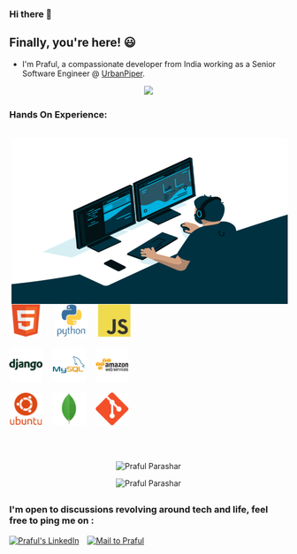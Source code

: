 ### Hi there 👋

<!--
**praful-parashar/praful-parashar** is a ✨ _special_ ✨ repository because its `README.md` (this file) appears on your GitHub profile.

Here are some ideas to get you started:

- 🔭 I’m currently working on ...
- 🌱 I’m currently learning ...
- 👯 I’m looking to collaborate on ...
- 🤔 I’m looking for help with ...
- 💬 Ask me about ...
- 📫 How to reach me: ...
- 😄 Pronouns: ...
- ⚡ Fun fact: ...
-->


## Finally, you're here! :smiley: 
- I'm Praful, a compassionate developer from India working as a Senior Software Engineer @ <a href = 'https://www.urbanpiper.com/' target = '_blank'>UrbanPiper</a>.
 
    
 <p align="center">
  <a href="#"><img src="https://readme-typing-svg.herokuapp.com?color=FF142E&center=true&lines=Software+Engineering;Full+Stack+Web+Developer;1200%2B+Hours+of+Coding+Experience;Data+Structures;Algorithms"></a>
</p>

<h3>Hands On Experience:</h3>
<br />
<img align = "right" src= "https://github.com/praful-parashar/praful-parashar/blob/main/code.gif?raw=true" width="500" height="300" alt = "Coding" />

<code><img height="60" src="https://raw.githubusercontent.com/devicons/devicon/master/icons/html5/html5-original.svg"></code>
&emsp;
<code><img height="60" src="https://raw.githubusercontent.com/devicons/devicon/master/icons/python/python-original-wordmark.svg"></code>&emsp;
<code><img height="60" src="https://raw.githubusercontent.com/devicons/devicon/master/icons/javascript/javascript-original.svg"></code>&emsp;
<br /><br />
<code><img height="60" src="https://raw.githubusercontent.com/devicons/devicon/master/icons/django/django-plain-wordmark.svg"></code>&emsp;
<code><img height="60" src="https://raw.githubusercontent.com/devicons/devicon/master/icons/mysql/mysql-original-wordmark.svg"></code>&emsp;
<code><img height="60" src="https://raw.githubusercontent.com/devicons/devicon/master/icons/amazonwebservices/amazonwebservices-original-wordmark.svg"></code>&emsp;
<br /><br />
<code><img height="60" src="https://raw.githubusercontent.com/devicons/devicon/master/icons/ubuntu/ubuntu-plain-wordmark.svg"></code>&emsp;
<code><img height="60" src="https://raw.githubusercontent.com/devicons/devicon/master/icons/mongodb/mongodb-original.svg"></code>&emsp;
<code><img height="60" src="https://raw.githubusercontent.com/devicons/devicon/master/icons/git/git-original.svg"></code>

<br>
<br>
<p align="center"> <img src="https://github-readme-stats.vercel.app/api?username=Prafuljolisa&show_icons=true&count_private=true&theme=gotham" alt="Praful Parashar" />
 </p>
<p align="center"> <img src="https://github-readme-stats.vercel.app/api/top-langs?username=Prafuljolisa&show_icons=true&locale=en&layout=compact&theme=gotham" alt="Praful Parashar" />
 </p>

 ## <h3>I'm open to discussions revolving around tech and life, feel free to ping me on :</h3>
  <a href="https://www.linkedin.com/in/prafulparashar/" target="blank"><img align="center" src="https://raw.githubusercontent.com/rahuldkjain/github-profile-readme-generator/master/src/images/icons/Social/linked-in-alt.svg" alt="Praful's LinkedIn" height="30" width="40" /></a>
&ensp; <a href="mailto:praful.parashar21@gmail.com" target="blank"><img align="center" src="https://www.pngrepo.com/png/223047/180/gmail.png" alt="Mail to Praful" height="40" width="40" /></a>

<!--
**PrafulParashar/PrafulParashar** is a ✨ _special_ ✨ repository because its `README.md` (this file) appears on your GitHub profile.

Here are some ideas to get you started:

- 🔭 I’m currently working on ...
- 🌱 I’m currently learning ...
- 👯 I’m looking to collaborate on ...
- 🤔 I’m looking for help with ...
- 💬 Ask me about ...
- 📫 How to reach me: ...
- 😄 Pronouns: ...
- ⚡ Fun fact: ...
-->
